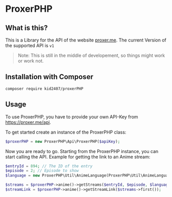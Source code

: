 # ProxerPHP

## What is this?
This is a Library for the API of the website [proxer.me](https://www.proxer.me). The current Version of the supported API is `v1`

> Note: This is still in the middle of developement, so things might work or work not.

## Installation with Composer

`composer require kid2407/proxerPHP`

## Usage

To use ProxerPHP, you have to provide your own API-Key from https://proxer.me/api.

To get started create an instance of the ProxerPHP class:
```php
$proxerPHP = new ProxerPHP\Api\ProxerPHP($apiKey);
```

Now you are ready to go. Starting from the ProxerPHP instance, you can start calling the API.
Example for getting the link to an Anime stream:
```php
$entryId = 894; // The ID of the entry
$episode = 2; // Episode to show
$language = new ProxerPHP\Util\AnimeLanguage(ProxerPHP\Util\AnimeLanguage::ENG_SUB); // The language in which the streams should be

$streams = $proxerPHP->anime()->getStreams($entryId, $episode, $language);
$streamLink = $proxerPHP->anime()->getStreamLink($streams->first());
```